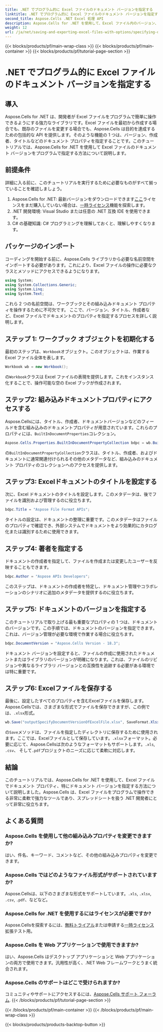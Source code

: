 ```yaml
---
title: .NET でプログラム的に Excel ファイルのドキュメント バージョンを指定する
linktitle: .NET でプログラム的に Excel ファイルのドキュメント バージョンを指定する
second_title: Aspose.Cells .NET Excel 処理 API
description: Aspose.Cells for .NET を使用して、Excel ファイル内のバージョン、作成者、タイトルなどのドキュメント プロパティをプログラムで指定する方法を、ステップ バイ ステップの手順で学習します。
weight: 12
url: /ja/net/saving-and-exporting-excel-files-with-options/specifying-document-version-of-excel-file/
---
```


{{< blocks/products/pf/main-wrap-class >}}
{{< blocks/products/pf/main-container >}}
{{< blocks/products/pf/tutorial-page-section >}}

# .NET でプログラム的に Excel ファイルのドキュメント バージョンを指定する

## 導入
Aspose.Cells for .NET は、開発者が Excel ファイルをプログラムで簡単に操作できるようにする強力なライブラリです。Excel ファイルを最初から作成する場合でも、既存のファイルを変更する場合でも、Aspose.Cells は目的を達成するための包括的な API を提供します。そのような機能の 1 つは、バージョン、作成者、タイトルなどのドキュメント プロパティを指定することです。このチュートリアルでは、Aspose.Cells for .NET を使用して Excel ファイルのドキュメント バージョンをプログラムで指定する方法について説明します。
## 前提条件
詳細に入る前に、このチュートリアルを実行するために必要なものがすべて揃っていることを確認しましょう。
1. Aspose.Cells for .NET: 最新バージョンをダウンロードできます[ここ](https://releases.aspose.com/cells/net/)ライセンスをまだ購入していない場合は、[一時ライセンス](https://purchase.aspose.com/temporary-license/)機能を探索します。
2. .NET 開発環境: Visual Studio または任意の .NET 互換 IDE を使用できます。
3. C# の基礎知識: C# プログラミングを理解しておくと、理解しやすくなります。
## パッケージのインポート
コーディングを開始する前に、Aspose.Cells ライブラリから必要な名前空間をインポートする必要があります。これにより、Excel ファイルの操作に必要なクラスとメソッドにアクセスできるようになります。
```csharp
using System;
using System.Collections.Generic;
using System.Linq;
using System.Text;
```
これら 2 つの名前空間は、ワークブックとその組み込みドキュメント プロパティを操作するために不可欠です。
ここで、バージョン、タイトル、作成者など、Excel ファイルでドキュメントのプロパティを指定するプロセスを詳しく説明します。
## ステップ 1: ワークブック オブジェクトを初期化する
最初のステップは、`Workbook`オブジェクト。このオブジェクトは、作業する Excel ファイル全体を表します。
```csharp
Workbook wb = new Workbook();
```
の`Workbook`クラスは Excel ファイルの表現を提供します。これをインスタンス化することで、操作可能な空の Excel ブックが作成されます。
## ステップ2: 組み込みドキュメントプロパティにアクセスする
Aspose.Cellsには、タイトル、作成者、ドキュメントバージョンなどのフィールドを含む組み込みのドキュメントプロパティが用意されています。これらのプロパティには、`BuiltInDocumentProperties`コレクション。
```csharp
Aspose.Cells.Properties.BuiltInDocumentPropertyCollection bdpc = wb.BuiltInDocumentProperties;
```
の`BuiltInDocumentPropertyCollection`クラスは、タイトル、作成者、およびドキュメントに通常関連付けられるその他のメタデータなど、組み込みのドキュメント プロパティのコレクションへのアクセスを提供します。
## ステップ3: Excelドキュメントのタイトルを設定する
次に、Excel ドキュメントのタイトルを設定します。このメタデータは、後でファイルを識別および管理するのに役立ちます。
```csharp
bdpc.Title = "Aspose File Format APIs";
```
タイトルの設定は、ドキュメントの整理に重要です。このメタデータはファイルのプロパティで確認でき、外部システムでドキュメントをより効果的にカタログ化または識別するために使用できます。
## ステップ4: 著者を指定する
ドキュメントの作成者を指定して、ファイルを作成または変更したユーザーを反映することもできます。
```csharp
bdpc.Author = "Aspose APIs Developers";
```
このステップは、ドキュメントの作成者を特定し、ドキュメント管理やコラボレーションのシナリオに追加のメタデータを提供するのに役立ちます。
## ステップ5: ドキュメントのバージョンを指定する
このチュートリアルで取り上げる最も重要なプロパティの 1 つは、ドキュメントのバージョンです。この手順では、ドキュメントのバージョンを指定できます。これは、バージョン管理が必要な環境で作業する場合に役立ちます。
```csharp
bdpc.DocumentVersion = "Aspose.Cells Version - 18.3";
```
ドキュメント バージョンを設定すると、ファイルの作成に使用されたドキュメントまたはライブラリのバージョンが明確になります。これは、ファイルのリビジョンや異なるライブラリ バージョンとの互換性を追跡する必要がある環境では特に重要です。
## ステップ6: Excelファイルを保存する
最後に、設定したすべてのプロパティを含むExcelファイルを保存します。Aspose.Cellsでは、さまざまな形式でファイルを保存できますが、この例では、`.xlsx`形式。
```csharp
wb.Save("outputSpecifyDocumentVersionOfExcelFile.xlsx", SaveFormat.Xlsx);
```
の`Save`メソッドは、ファイルを指定したディレクトリに保存するために使用されます。ここでは、Excelファイルとして保存しています。`.xlsx`フォーマット。必要に応じて、Aspose.Cellsは次のようなフォーマットもサポートします。`.xls`, `.csv`、 そして`.pdf`プロジェクトのニーズに応じて柔軟に対応します。
## 結論
このチュートリアルでは、Aspose.Cells for .NET を使用して、Excel ファイルでドキュメント プロパティ、特にドキュメント バージョンを指定する方法について説明しました。Aspose.Cells は、Excel ファイルをプログラムで操作できる非常に柔軟で強力なツールであり、スプレッドシートを扱う .NET 開発者にとって非常に役立ちます。
## よくある質問
### Aspose.Cells を使用して他の組み込みプロパティを変更できますか?  
はい、件名、キーワード、コメントなど、その他の組み込みプロパティを変更できます。
### Aspose.Cells ではどのようなファイル形式がサポートされていますか?  
 Aspose.Cellsは、以下のさまざまな形式をサポートしています。`.xls`, `.xlsx`, `.csv`, `.pdf`、などなど。
### Aspose.Cells for .NET を使用するにはライセンスが必要ですか?  
 Aspose.Cellsを探索するには、[無料トライアル](https://releases.aspose.com/)または申請する[一時ライセンス](https://purchase.aspose.com/temporary-license/)拡張テスト用。
### Aspose.Cells を Web アプリケーションで使用できますか?  
はい、Aspose.Cells はデスクトップ アプリケーションと Web アプリケーションの両方で使用できます。汎用性が高く、.NET Web フレームワークとうまく統合されます。
### Aspose.Cells のサポートはどこで受けられますか?  
コミュニティやサポートにアクセスするには、[Aspose.Cells サポート フォーラム](https://forum.aspose.com/c/cells/9).
{{< /blocks/products/pf/tutorial-page-section >}}

{{< /blocks/products/pf/main-container >}}
{{< /blocks/products/pf/main-wrap-class >}}

{{< blocks/products/products-backtop-button >}}
